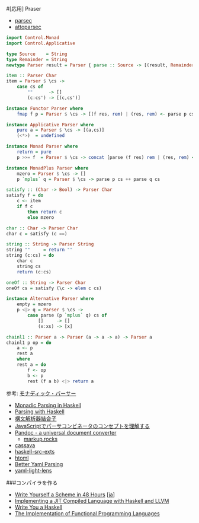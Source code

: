 #[応用] Praser

* [parsec](https://hackage.haskell.org/package/parsec)
* [attoparsec](http://hackage.haskell.org/package/attoparsec)

```haskell
import Control.Monad
import Control.Applicative

type Source    = String
type Remainder = String
newtype Parser result = Parser { parse :: Source -> [(result, Remainder)] }

item :: Parser Char
item = Parser $ \cs ->
    case cs of
        ""      -> []
        (c:cs') -> [(c,cs')]

instance Functor Parser where
    fmap f p = Parser $ \cs -> [(f res, rem) | (res, rem) <- parse p cs]

instance Applicative Parser where
    pure a = Parser $ \cs -> [(a,cs)]
    (<*>)  = undefined

instance Monad Parser where
    return = pure
    p >>= f  = Parser $ \cs -> concat [parse (f res) rem | (res, rem) <- parse p cs]

instance MonadPlus Parser where
    mzero = Parser $ \cs -> []
    p `mplus` q = Parser $ \cs -> parse p cs ++ parse q cs

satisfy :: (Char -> Bool) -> Parser Char
satisfy f = do
    c <- item
    if f c
        then return c
        else mzero

char :: Char -> Parser Char
char c = satisfy (c ==)

string :: String -> Parser String
string ""     = return ""
string (c:cs) = do
    char c
    string cs
    return (c:cs)

oneOf :: String -> Parser Char
oneOf cs = satisfy (\c -> elem c cs)

instance Alternative Parser where
    empty = mzero
    p <|> q = Parser $ \cs ->
        case parse (p `mplus` q) cs of
            []     -> []
            (x:xs) -> [x]

chainl1 :: Parser a -> Parser (a -> a -> a) -> Parser a
chainl1 p op = do
    a <- p
    rest a
    where
    rest a = do
        f <- op
        b <- p
        rest (f a b) <|> return a
```

参考: [モナディック・パーサー](http://d.hatena.ne.jp/kazu-yamamoto/20080920/1221881130)

* [Monadic Parsing in Haskell](http://www.cs.nott.ac.uk/~gmh/pearl.pdf)
* [Parsing with Haskell](http://fileadmin.cs.lth.se/cs/Education/EDAN40/assignment4/parser.pdf)
* [構文解析器結合子](https://www.ipsj.or.jp/07editj/promenade/4702.pdf)
* [JavaScriptでパーサコンビネータのコンセプトを理解する](http://blog.anatoo.jp/entry/2015/04/26/220026)
* [Pandoc - a universal document converter](http://pandoc.org/)
  * [markup.rocks](http://markup.rocks/)
* [cassava](https://hackage.haskell.org/package/cassava-0.4.2.4)
* [haskell-src-exts](https://hackage.haskell.org/package/haskell-src-exts)
* [htoml](https://hackage.haskell.org/package/htoml)
* [Better Yaml Parsing](https://ro-che.info/articles/2015-07-26-better-yaml-parsing)
* [yaml-light-lens](https://hackage.haskell.org/package/yaml-light-lens)

###コンパイラを作る
* [Write Yourself a Scheme in 48 Hours](http://en.wikibooks.org/wiki/Write_Yourself_a_Scheme_in_48_Hours) [[ja](https://ja.wikibooks.org/wiki/48%E6%99%82%E9%96%93%E3%81%A7Scheme%E3%82%92%E6%9B%B8%E3%81%93%E3%81%86)]
* [Implementing a JIT Compiled Language with Haskell and LLVM](http://www.stephendiehl.com/llvm/)
* [Write You a Haskell](http://dev.stephendiehl.com/fun/)
* [The Implementation of Functional Programming Languages](http://research.microsoft.com/en-us/um/people/simonpj/papers/slpj-book-1987/)
